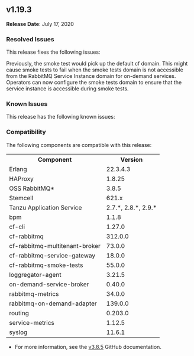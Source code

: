 ## <a id="1-19-3"></a> v1.19.3

**Release Date**: July 17, 2020

### Resolved Issues

This release fixes the following issues:

Previously, the smoke test would pick up the default cf domain. This might 
cause smoke tests to fail when the smoke tests domain is not accessible from
the RabbitMQ Service Instance domain for on-demand services. 
Operators can now configure the smoke tests domain to ensure that the service instance is accessible during smoke tests.


### Known Issues

This release has the following known issues:


### Compatibility

The following components are compatible with this release:

<table class="nice"> <th>Component</th> <th>Version</th> 	<tr>
		<td>Erlang</td>
		<td>22.3.4.3</td>
	</tr>
	<tr>
		<td>HAProxy</td>
		<td>1.8.25</td>
	</tr>
	<tr>
		<td>OSS RabbitMQ*</td>
		<td>3.8.5</td>
	</tr>
	<tr>
		<td>Stemcell</td>
		<td>621.x</td>
	</tr>
	<tr>
		<td>Tanzu Application Service</td>
		<td>2.7.*, 2.8.*, 2.9.*</td>
	</tr>
	<tr>
		<td>bpm</td>
		<td>1.1.8</td>
	</tr>
	<tr>
		<td>cf-cli</td>
		<td>1.27.0</td>
	</tr>
	<tr>
		<td>cf-rabbitmq</td>
		<td>312.0.0</td>
	</tr>
	<tr>
		<td>cf-rabbitmq-multitenant-broker</td>
		<td>73.0.0</td>
	</tr>
	<tr>
		<td>cf-rabbitmq-service-gateway</td>
		<td>18.0.0</td>
	</tr>
	<tr>
		<td>cf-rabbitmq-smoke-tests</td>
		<td>55.0.0</td>
	</tr>
	<tr>
		<td>loggregator-agent</td>
		<td>3.21.5</td>
	</tr>
	<tr>
		<td>on-demand-service-broker</td>
		<td>0.40.0</td>
	</tr>
	<tr>
		<td>rabbitmq-metrics</td>
		<td>34.0.0</td>
	</tr>
	<tr>
		<td>rabbitmq-on-demand-adapter</td>
		<td>139.0.0</td>
	</tr>
	<tr>
		<td>routing</td>
		<td>0.203.0</td>
	</tr>
	<tr>
		<td>service-metrics</td>
		<td>1.12.5</td>
	</tr>
	<tr>
		<td>syslog</td>
		<td>11.6.1</td>
	</tr></table>

* For more information, see the <a href="https://github.com/rabbitmq/rabbitmq-server/releases/tag/v3.8.5">v3.8.5</a> GitHub documentation.
